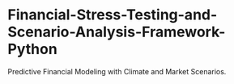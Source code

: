 # Financial-Stress-Testing-and-Scenario-Analysis-Framework-Python
Predictive Financial Modeling with Climate and Market Scenarios. 

